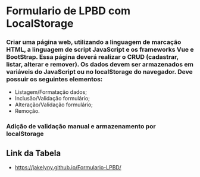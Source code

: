 # Formulario de LPBD com LocalStorage

### Criar uma página web, utilizando a linguagem de marcação HTML, a linguagem de script JavaScript e os frameworks Vue e BootStrap. Essa página deverá realizar o CRUD (cadastrar, listar, alterar e remover). Os dados devem ser armazenados em variáveis do JavaScript ou no localStorage do navegador. Deve possuir os seguintes elementos:

* Listagem/Formatação dados;
* Inclusão/Validação formulário;
* Alteração/Validação formulário;
* Remoção.

### Adição de validação manual e armazenamento por localStorage

## Link da Tabela
* https://jakelyny.github.io/Formulario-LPBD/
